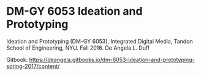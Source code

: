 # DM-GY 6053 Ideation and Prototyping

Ideation and Prototyping (DM-GY 6053), Integrated Digital Media, Tandon School of Engineering, NYU. Fall 2016. De Angela L. Duff

Gitbook: https://deangela.gitbooks.io/dm-6053-ideation-and-prototyping-spring-2017/content/